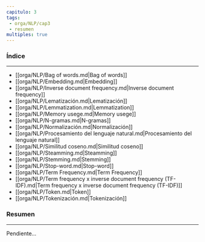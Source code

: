 ```yaml
---
capitulo: 3
tags: 
 - orga/NLP/cap3
 - resumen
multiples: true
---
```

### Índice
---
 * [[orga/NLP/Bag of words.md|Bag of words]]
 * [[orga/NLP/Embedding.md|Embedding]]
 * [[orga/NLP/Inverse document frequency.md|Inverse document frequency]]
 * [[orga/NLP/Lematización.md|Lematización]]
 * [[orga/NLP/Lemmatization.md|Lemmatization]]
 * [[orga/NLP/Memory usege.md|Memory usege]]
 * [[orga/NLP/N-gramas.md|N-gramas]]
 * [[orga/NLP/Normalización.md|Normalización]]
 * [[orga/NLP/Procesamiento del lenguaje natural.md|Procesamiento del lenguaje natural]]
 * [[orga/NLP/Similitud coseno.md|Similitud coseno]]
 * [[orga/NLP/Steamming.md|Steamming]]
 * [[orga/NLP/Stemming.md|Stemming]]
 * [[orga/NLP/Stop-word.md|Stop-word]]
 * [[orga/NLP/Term Frequency.md|Term Frequency]]
 * [[orga/NLP/Term frequency x inverse document frequency (TF-IDF).md|Term frequency x inverse document frequency (TF-IDF)]]
 * [[orga/NLP/Token.md|Token]]
 * [[orga/NLP/Tokenización.md|Tokenización]]

### Resumen
---
Pendiente...